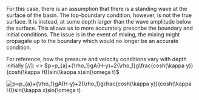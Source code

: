 For this case, there is an assumption that there is a standing wave at the surface of the basin. 
The top-boundary condition, however, is not the true surface. 
It is instead, at some depth larger than the wave amplitude below the surface.
This allows us to more accurately prescribe the boundary and initial conditions.
The issue is in the event of mixing, the mixing might propagate up to the boundary which would no longer be an accurate condition.
  
For reference, how the pressure and velocity conditions vary with depth initially
[//]: <> $p=p_{a}+{\rho_1}gA(H-y)+2{\rho_1}g\frac{cosh(\kappa y)}{cosh(\kappa H)}sin(\kappa x)sin(\omega t)$

![$p=p_{a}+{\rho_1}gA(H-y)+2{\rho_1}g\frac{cosh(\kappa y)}{cosh(\kappa H)}sin(\kappa x)sin(\omega t)$](https://render.githubusercontent.com/render/math?math=%24p%3Dp_%7Ba%7D%2B%7B%5Crho_1%7DgA(H-y)%2B2%7B%5Crho_1%7Dg%5Cfrac%7Bcosh(%5Ckappa%20y)%7D%7Bcosh(%5Ckappa%20H)%7Dsin(%5Ckappa%20x)sin(%5Comega%20t)%24)
